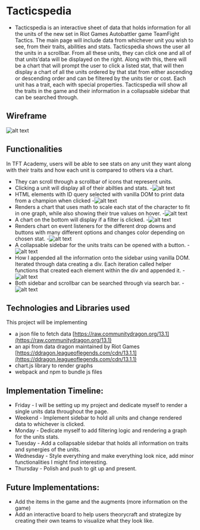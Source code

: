 # Tacticspedia
- Tacticspedia is an interactive sheet of data that holds information for all the units of the new set in Riot Games Autobattler game TeamFight Tactics. The main page will include data from whichever unit you wish to see, from their traits, abilities and stats. Tacticspedia shows the user all the units in a scrollbar. From all these units, they can click one and all of that units'data will be displayed on the right. Along with this, there will be a chart that will prompt the user to click a listed stat, that will then display a chart of all the units ordered by that stat from either ascending or descending order and can be filtered by the units tier or cost. Each unit has a trait, each with special properties. Tacticspedia will show all the traits in the game and their information in a collapsable sidebar that can be searched through.
 
## Wireframe
![alt text](./images/Wireframe.jpg)

## Functionalities
In TFT Academy, users will be able to see stats on any unit they want along with their traits and how each unit is compared to others via a chart. 
- They can scroll through a scrollbar of icons that represent units.
- Clicking a unit will display all of their abilties and stats.
-![alt text](./images/champ_list_info.jpg)
- HTML elements with ID query selected with vanilla DOM to print data from a champion when clicked
-![alt text](./images/icon_code.jpg)
- Renders a chart that uses math to scale each stat of the character to fit in one graph, while also showing their true values on hover.
-![alt text](./images/unit_data_code.jpg)
- A chart on the bottom will display if a filter is clicked.
-![alt text](./images/stats_comparison_chart.jpg)
- Renders chart on event listeners for the different drop downs and buttons with many different options and changes color depending on chosen stat.
-![alt text](./images/chart_code.jpg)
- A collapsable sidebar for the units traits can be opened with a button.
-![alt text](./images/traits_sidebar.jpg)
- How I appended all the information onto the sidebar using vanilla DOM. Iterated through data creating a div. Each iteration called helper functions that created each element within the div and appended it.
-![alt text](./images/sidebar_code.jpg)
- Both sidebar and scrollbar can be searched through via search bar.
-![alt text](./images/scrollbar_code.jpg)

## Technologies and Libraries used
This project will be implementing 
- a json file to fetch data [https://raw.communitydragon.org/13.1](https://raw.communitydragon.org/13.1)
- an api from data dragon maintained by Riot Games [https://ddragon.leagueoflegends.com/cdn/13.1.1](https://ddragon.leagueoflegends.com/cdn/13.1.1)
- chart.js library to render graphs
- webpack and npm to bundle js files

## Implementation Timeline:
- Friday - I will be setting up my project and dedicate myself to render a single units data throughout the page.
- Weekend - Implement sidebar to hold all units and change rendered data to whichever is clicked.
- Monday - Dedicate myself to add filtering logic and rendering a graph for the units stats.
- Tuesday - Add a collapsable sidebar that holds all information on traits and synergies of the units.
- Wednesday - Style everything and make everything look nice, add minor functionalities I might find interesting.
- Thursday - Polish and push to git up and present.


## Future Implementations: 
- Add the items in the game and the augments (more information on the game)
- Add an interactive board to help users theorycraft and strategize by creating their own teams to visualize what they look like.
